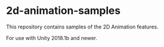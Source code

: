 # 2d-animation-samples

This repository contains samples of the 2D Animation features.

For use with Unity 2018.1b and newer.
